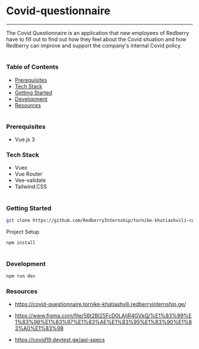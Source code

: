 # Covid-questionnaire

---

The Covid Questionnaire is an application that new employees of Redberry have to fill out to find out how they feel about the Covid situation and how Redberry can improve and support the company's internal Covid policy.

#

### Table of Contents

- [Prerequisites](#prerequisites)
- [Tech Stack](#tech-stack)
- [Getting Started](#getting-started)
- [Development](#development)
- [Resources](#resources)

#

### Prerequisites

- Vue.js 3

### Tech Stack

- Vuex
- Vue Router
- Vee-validate
- Tailwind.CSS

#

### Getting Started

```sh
git clone https://github.com/RedberryInternship/tornike-khatiashvili-covid-questionnaire.git
```

Project Setup

```sh
npm install
```

#

### Development

```sh
npm run dev
```

### Resources

- https://covid-questionnaire.tornike-khatiashvili.redberryinternship.ge/

- https://www.figma.com/file/56t2BI25FcD0LAIjR4GVkQ/%E1%83%99%E1%83%98%E1%83%97%E1%83%AE%E1%83%95%E1%83%90%E1%83%A0%E1%83%98

- https://covid19.devtest.ge/api-specs
